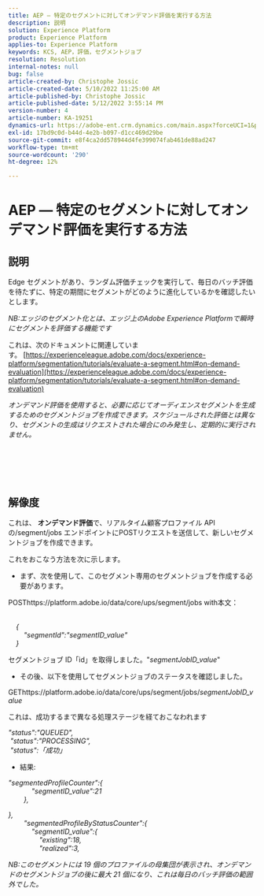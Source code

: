 ```yaml
---
title: AEP — 特定のセグメントに対してオンデマンド評価を実行する方法
description: 説明
solution: Experience Platform
product: Experience Platform
applies-to: Experience Platform
keywords: KCS, AEP，評価，セグメントジョブ
resolution: Resolution
internal-notes: null
bug: false
article-created-by: Christophe Jossic
article-created-date: 5/10/2022 11:25:00 AM
article-published-by: Christophe Jossic
article-published-date: 5/12/2022 3:55:14 PM
version-number: 4
article-number: KA-19251
dynamics-url: https://adobe-ent.crm.dynamics.com/main.aspx?forceUCI=1&pagetype=entityrecord&etn=knowledgearticle&id=e9b791cf-53d0-ec11-a7b5-00224809c101
exl-id: 17bd9c0d-b44d-4e2b-b097-d1cc469d29be
source-git-commit: e8f4ca2dd578944d4fe399074fab461de88ad247
workflow-type: tm+mt
source-wordcount: '290'
ht-degree: 12%

---
```


# AEP — 特定のセグメントに対してオンデマンド評価を実行する方法

## 説明


Edge セグメントがあり、ランダム評価チェックを実行して、毎日のバッチ評価を待たずに、特定の期間にセグメントがどのように進化しているかを確認したいとします。

*NB:エッジのセグメント化とは、エッジ上のAdobe Experience Platformで瞬時にセグメントを評価する機能です*



これは、次のドキュメントに関連しています。 [https://experienceleague.adobe.com/docs/experience-platform/segmentation/tutorials/evaluate-a-segment.html#on-demand-evaluation](https://experienceleague.adobe.com/docs/experience-platform/segmentation/tutorials/evaluate-a-segment.html#on-demand-evaluation)

*オンデマンド評価を使用すると、必要に応じてオーディエンスセグメントを生成するためのセグメントジョブを作成できます。スケジュールされた評価とは異なり、セグメントの生成はリクエストされた場合にのみ発生し、定期的に実行されません。*




<br><br> <br><br>

## 解像度


これは、 <b>オンデマンド評価</b>で、リアルタイム顧客プロファイル API の/segment/jobs エンドポイントにPOSTリクエストを送信して、新しいセグメントジョブを作成できます。



これをおこなう方法を次に示します。



- まず、次を使用して、このセグメント専用のセグメントジョブを作成する必要があります。


POSThttps://platform.adobe.io/data/core/ups/segment/jobs with本文：

*<br>    {
<br>        &quot;segmentId&quot;:&quot;segmentID_value&quot;
<br>    }*



セグメントジョブ ID「id」を取得しました。&quot;*segmentJobID_value*&quot;



- その後、以下を使用してセグメントジョブのステータスを確認しました。


GEThttps://platform.adobe.io/data/core/ups/segment/jobs/*segmentJobID_value*



これは、成功するまで異なる処理ステージを経ておこなわれます

*&quot;status&quot;:&quot;QUEUED&quot;,
<br> &quot;status&quot;:&quot;PROCESSING&quot;,
<br> &quot;status&quot;:「成功」*



- 結果:


*&quot;segmentedProfileCounter&quot;:{
<br>            &quot;segmentID_value&quot;:21
<br>        },*

*},
<br>        &quot;segmentedProfileByStatusCounter&quot;:{
<br>            &quot;segmentID_value&quot;:{
<br>                &quot;existing&quot;:18,
<br>                &quot;realized&quot;:3,<br>*



*NB:このセグメントには 19 個のプロファイルの母集団が表示され、オンデマンドのセグメントジョブの後に最大 21 個になり、これは毎日のバッチ評価の範囲外でした。*
